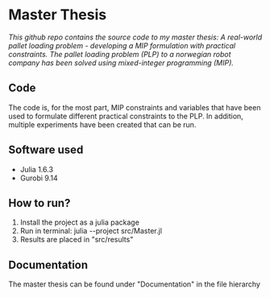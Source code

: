 # Master Thesis

_This github repo contains the source code to my master thesis: A real-world pallet loading problem - developing a MIP formulation with practical constraints. The pallet loading problem (PLP) to a norwegian robot company has been solved using mixed-integer programming (MIP)._

## Code
The code is, for the most part, MIP constraints and variables that have been used to formulate different practical constraints to the PLP. In addition, multiple experiments have been created that can be run. 

## Software used
- Julia 1.6.3
- Gurobi 9.14

## How to run? 
1. Install the project as a julia package
2. Run in terminal: julia --project src/Master.jl
3. Results are placed in "src/results"

## Documentation
The master thesis can be found under "Documentation" in the file hierarchy
